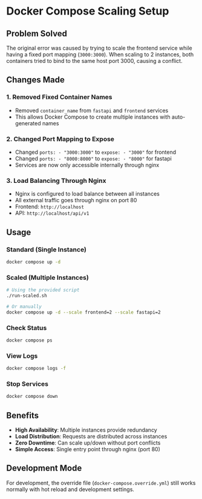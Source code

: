 # Docker Compose Scaling Setup

## Problem Solved
The original error was caused by trying to scale the frontend service while having a fixed port mapping (`3000:3000`). When scaling to 2 instances, both containers tried to bind to the same host port 3000, causing a conflict.

## Changes Made

### 1. Removed Fixed Container Names
- Removed `container_name` from `fastapi` and `frontend` services
- This allows Docker Compose to create multiple instances with auto-generated names

### 2. Changed Port Mapping to Expose
- Changed `ports: - "3000:3000"` to `expose: - "3000"` for frontend
- Changed `ports: - "8000:8000"` to `expose: - "8000"` for fastapi
- Services are now only accessible internally through nginx

### 3. Load Balancing Through Nginx
- Nginx is configured to load balance between all instances
- All external traffic goes through nginx on port 80
- Frontend: `http://localhost`
- API: `http://localhost/api/v1`

## Usage

### Standard (Single Instance)
```bash
docker compose up -d
```

### Scaled (Multiple Instances)
```bash
# Using the provided script
./run-scaled.sh

# Or manually
docker compose up -d --scale frontend=2 --scale fastapi=2
```

### Check Status
```bash
docker compose ps
```

### View Logs
```bash
docker compose logs -f
```

### Stop Services
```bash
docker compose down
```

## Benefits
- **High Availability**: Multiple instances provide redundancy
- **Load Distribution**: Requests are distributed across instances
- **Zero Downtime**: Can scale up/down without port conflicts
- **Simple Access**: Single entry point through nginx (port 80)

## Development Mode
For development, the override file (`docker-compose.override.yml`) still works normally with hot reload and development settings.